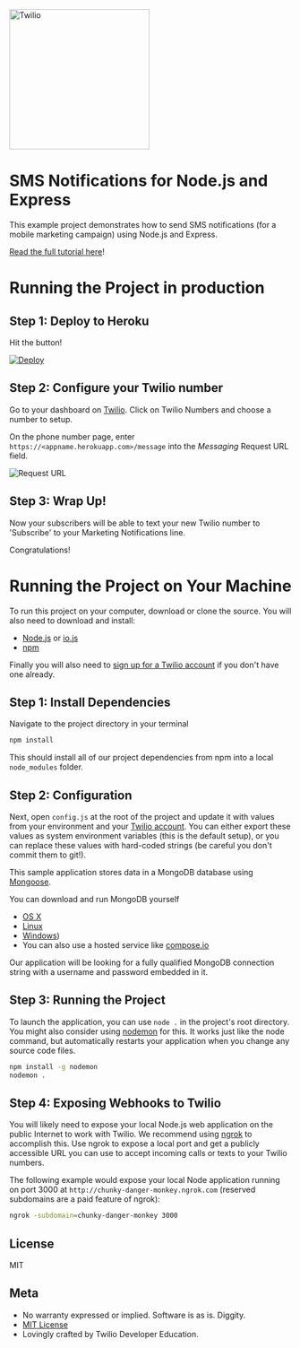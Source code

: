 <a href="https://www.twilio.com">
  <img src="https://static0.twilio.com/marketing/bundles/marketing/img/logos/wordmark-red.svg" alt=Twilio width=250 />
</a>


# SMS Notifications for Node.js and Express

This example project demonstrates how to send SMS notifications (for a mobile marketing campaign) using Node.js and Express.

[Read the full tutorial here](//www.twilio.com/docs/tutorials/walkthrough/marketing-notifications/node/express)!


# Running the Project in production

## Step 1: Deploy to Heroku

Hit the button!

[![Deploy](https://www.herokucdn.com/deploy/button.png)](//heroku.com/deploy?template=https://github.com/TwilioDevEd/marketing-notifications-node)

## Step 2: Configure your Twilio number

Go to your dashboard on [Twilio](//www.twilio.com/console/phone-numbers/incoming). Click on Twilio Numbers and choose a number to setup.

On the phone number page, enter `https://<appname.herokuapp.com>/message` into the _Messaging_ Request URL field.

![Request URL](//howtodocs.s3.amazonaws.com/setup-twilio-number.png)

## Step 3: Wrap Up!

Now your subscribers will be able to text your new Twilio number to 'Subscribe' to your Marketing Notifications line.

Congratulations!

# Running the Project on Your Machine

To run this project on your computer, download or clone the source. You will also need to download and install:
* [Node.js](//nodejs.org) or [io.js](//iojs.org/en/index.html)
* [npm](//www.npmjs.com)

Finally you will also need to [sign up for a Twilio account](//www.twilio.com/try-twilio) if you don't have one already.

## Step 1: Install Dependencies

Navigate to the project directory in your terminal

```bash
npm install
```

This should install all of our project dependencies from npm into a local `node_modules` folder.

## Step 2: Configuration

Next, open `config.js` at the root of the project and update it with values from your environment and your [Twilio account](//www.twilio.com/console/voice/dashboard). You can either export these values as system environment variables (this is the default setup), or you can replace these values with hard-coded strings (be careful you don't commit them to git!).

This sample application stores data in a MongoDB database using [Mongoose](//mongoosejs.com).

You can download and run MongoDB yourself
* [OS X](//docs.mongodb.org/manual/tutorial/install-mongodb-on-os-x/)
* [Linux](//docs.mongodb.org/manual/tutorial/install-mongodb-on-ubuntu/)
* [Windows](//docs.mongodb.org/manual/tutorial/install-mongodb-on-windows/))
* You can also use a hosted service like [compose.io](//www.compose.io/)

Our application will be looking for a fully qualified MongoDB connection string with a username and password embedded in it.

## Step 3: Running the Project

To launch the application, you can use `node .` in the project's root directory. You might also consider using [nodemon](//github.com/remy/nodemon) for this. It works just like the node command, but automatically restarts your application when you change any source code files.

```bash
npm install -g nodemon
nodemon .
```

## Step 4: Exposing Webhooks to Twilio

You will likely need to expose your local Node.js web application on the public Internet to work with Twilio. We recommend using [ngrok](//ngrok.com/docs) to accomplish this. Use ngrok to expose a local port and get a publicly accessible URL you can use to accept incoming calls or texts to your Twilio numbers.

The following example would expose your local Node application running on port 3000 at `http://chunky-danger-monkey.ngrok.com` (reserved subdomains are a paid feature of ngrok):

```bash
ngrok -subdomain=chunky-danger-monkey 3000
```


## License

MIT


## Meta

* No warranty expressed or implied.  Software is as is. Diggity.
* [MIT License](//www.opensource.org/licenses/mit-license.html)
* Lovingly crafted by Twilio Developer Education.
